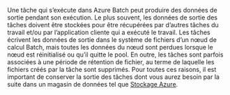 Une tâche qui s’exécute dans Azure Batch peut produire des données de sortie pendant son exécution. Le plus souvent, les données de sortie des tâches doivent être stockées pour être récupérées par d’autres tâches du travail et/ou par l’application cliente qui a exécuté le travail. Les tâches écrivent les données de sortie dans le système de fichiers d’un nœud de calcul Batch, mais toutes les données du nœud sont perdues lorsque le nœud est réinitialisé ou qu’il quitte le pool. En outre, les tâches sont parfois associées à une période de rétention de fichier, au terme de laquelle les fichiers créés par la tâche sont supprimés. Pour toutes ces raisons, il est important de conserver la sortie des tâches dont vous aurez besoin par la suite dans un magasin de données tel que [Stockage Azure](https://docs.microsoft.com/azure/storage/).
